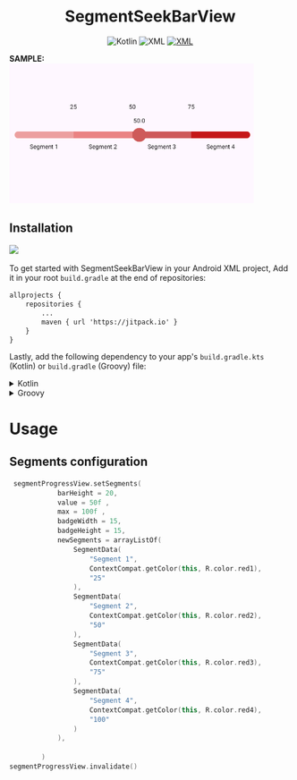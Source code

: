 <h1 align="center">SegmentSeekBarView</h1>

<p align="center">
  <img alt="Kotlin" src="https://img.shields.io/badge/Kotlin-a503fc?logo=kotlin&logoColor=white&style=for-the-badge"/></a>
  <img alt="XML" src="https://img.shields.io/static/v1?style=for-the-badge&message=XML&color=4285F4&logo=XML&logoColor=FFFFFF&label="/></a> 
  <a href="https://github.com/osawant023/SegmentSeekBarView/releases"><img alt="XML" src="https://img.shields.io/static/v1?style=for-the-badge&message=Release:1.1&color=4285F4&logo=Github&logoColor=white&label="/></a> 
</p>

<b>SAMPLE:</b><br>
![SegmentSeekBarView Demo](https://github.com/osawant023/SegmentSeekBarView/blob/master/Screenshot%202024-11-17%20011349.png)


## Installation

[![](https://jitpack.io/v/osawant023/SegmentSeekBarView.svg)](https://jitpack.io/#osawant023/SegmentSeekBarView)

To get started with SegmentSeekBarView in your Android XML project, 
Add it in your root `build.gradle` at the end of repositories:

```
allprojects {
	repositories {
		...
	    maven { url 'https://jitpack.io' }
    }
}
```

Lastly, add the following dependency to your app's `build.gradle.kts` (Kotlin) or `build.gradle` (Groovy) file:

<details>
<summary>Kotlin</summary>
<br>

```kotlin
dependencies {
    implementation("com.github.osawant023:SegmentSeekBarView:$currentVersion")
}
```
</details>

<details>
<summary>Groovy</summary>
<br>

```kotlin
dependencies {
    implementation 'com.github.osawant023:SegmentSeekBarView:$currentVersion'
}
```
</details>

# Usage

## <b> Segments configuration </b>

```kotlin
 segmentProgressView.setSegments(
            barHeight = 20,
            value = 50f ,
            max = 100f ,
            badgeWidth = 15,
            badgeHeight = 15,
            newSegments = arrayListOf(
                SegmentData(
                    "Segment 1",
                    ContextCompat.getColor(this, R.color.red1),
                    "25"
                ),
                SegmentData(
                    "Segment 2",
                    ContextCompat.getColor(this, R.color.red2),
                    "50"
                ),
                SegmentData(
                    "Segment 3",
                    ContextCompat.getColor(this, R.color.red3),
                    "75"
                ),
                SegmentData(
                    "Segment 4",
                    ContextCompat.getColor(this, R.color.red4),
                    "100"
                )
            ),

        )
segmentProgressView.invalidate()
```


